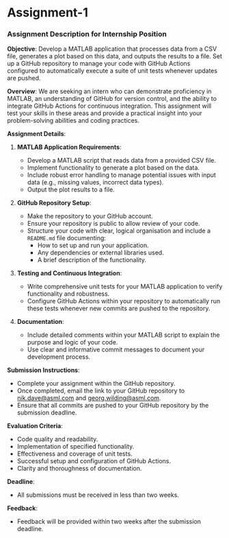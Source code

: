 # Assignment-1

### Assignment Description for Internship Position

**Objective**: Develop a MATLAB application that processes data from a CSV file, generates a plot based on this data, and outputs the results to a file. Set up a GitHub repository to manage your code with GitHub Actions configured to automatically execute a suite of unit tests whenever updates are pushed.

**Overview**:
We are seeking an intern who can demonstrate proficiency in MATLAB, an understanding of GitHub for version control, and the ability to integrate GitHub Actions for continuous integration. This assignment will test your skills in these areas and provide a practical insight into your problem-solving abilities and coding practices.

**Assignment Details**:

1. **MATLAB Application Requirements**:
   - Develop a MATLAB script that reads data from a provided CSV file.
   - Implement functionality to generate a plot based on the data.
   - Include robust error handling to manage potential issues with input data (e.g., missing values, incorrect data types).
   - Output the plot results to a file.

2. **GitHub Repository Setup**:
   - Make the repository to your GitHub account.
   - Ensure your repository is public to allow review of your code.
   - Structure your code with clear, logical organisation and include a `README.md` file documenting:
     - How to set up and run your application.
     - Any dependencies or external libraries used.
     - A brief description of the functionality.

3. **Testing and Continuous Integration**:
   - Write comprehensive unit tests for your MATLAB application to verify functionality and robustness.
   - Configure GitHub Actions within your repository to automatically run these tests whenever new commits are pushed to the repository.

4. **Documentation**:
   - Include detailed comments within your MATLAB script to explain the purpose and logic of your code.
   - Use clear and informative commit messages to document your development process.

**Submission Instructions**:
   - Complete your assignment within the GitHub repository.
   - Once completed, email the link to your GitHub repository to nik.dave@asml.com and georg.wilding@asml.com.
   - Ensure that all commits are pushed to your GitHub repository by the submission deadline.

**Evaluation Criteria**:
   - Code quality and readability.
   - Implementation of specified functionality.
   - Effectiveness and coverage of unit tests.
   - Successful setup and configuration of GitHub Actions.
   - Clarity and thoroughness of documentation.

**Deadline**:
   - All submissions must be received in less than two weeks.

**Feedback**:
   - Feedback will be provided within two weeks after the submission deadline.
